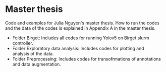 # Master thesis
Code and examples for Julia Nguyen's master thesis.
How to run the codes and the data of the codes is explained in Appendix A in the master thesis. 

- Folder Birget: Includes all codes for running Yolov5 on Birget slurm controller.
- Folder Exploratory data analysis: Includes codes for  plotting and analysis of the data.
- Folder Preprocessing: Includes codes for transofrmations of annotations and data augmentation.
